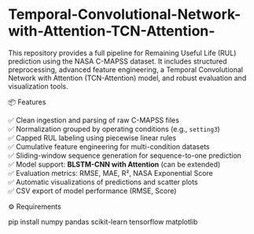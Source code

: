 # Temporal-Convolutional-Network-with-Attention-TCN-Attention-
This repository provides a full pipeline for Remaining Useful Life (RUL) prediction using the NASA C-MAPSS dataset. It includes structured preprocessing, advanced feature engineering, a Temporal Convolutional Network with Attention (TCN-Attention) model, and robust evaluation and visualization tools.


📦 Features

✅ Clean ingestion and parsing of raw C-MAPSS files  
✅ Normalization grouped by operating conditions (e.g., `setting3`)  
✅ Capped RUL labeling using piecewise linear rules  
✅ Cumulative feature engineering for multi-condition datasets  
✅ Sliding-window sequence generation for sequence-to-one prediction  
✅ Model support: **BLSTM-CNN with Attention** (can be extended)  
✅ Evaluation metrics: RMSE, MAE, R², NASA Exponential Score  
✅ Automatic visualizations of predictions and scatter plots  
✅ CSV export of model performance (RMSE, Score)


⚙️ Requirements

pip install numpy pandas scikit-learn tensorflow matplotlib
